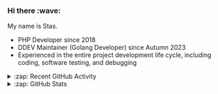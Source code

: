 <h3>Hi there :wave:</h3>

My name is Stas.

- PHP Developer since 2018
- DDEV Maintainer (Golang Developer) since Autumn 2023
- Experienced in the entire project development life cycle, including coding, software testing, and debugging

<details>
  <summary>:zap: Recent GitHub Activity</summary>

<!--RECENT_ACTIVITY:start-->
1. ⬆️ Pushed 5 commit(s) to [atomicptr/ddev](https://github.com/atomicptr/ddev)<br>
2. ⬆️ Pushed 1 commit(s) to [stasadev/ddev-python2](https://github.com/stasadev/ddev-python2)<br>
3. 🎉 Merged PR [#6](https://github.com/stasadev/ddev-python2/pull/6) in [stasadev/ddev-python2](https://github.com/stasadev/ddev-python2)<br>
4. 💪 Opened PR [#6](https://github.com/stasadev/ddev-python2/pull/6) in [stasadev/ddev-python2](https://github.com/stasadev/ddev-python2)<br>
5. ✌️ Released [v1.0.1](https://github.com/stasadev/ddev-mydumper/releases/tag/v1.0.1) in [stasadev/ddev-mydumper](https://github.com/stasadev/ddev-mydumper)<br>
6. ⬆️ Pushed 1 commit(s) to [stasadev/ddev-mydumper](https://github.com/stasadev/ddev-mydumper)<br>
7. 🎉 Merged PR [#2](https://github.com/stasadev/ddev-mydumper/pull/2) in [stasadev/ddev-mydumper](https://github.com/stasadev/ddev-mydumper)<br>
8. ⬆️ Pushed 4 commit(s) to [stasadev/ddev](https://github.com/stasadev/ddev)<br>
9. 💪 Opened PR [#2](https://github.com/stasadev/ddev-mydumper/pull/2) in [stasadev/ddev-mydumper](https://github.com/stasadev/ddev-mydumper)<br>
10. ⬆️ Pushed 1 commit(s) to [stasadev/ddev](https://github.com/stasadev/ddev)<br>
<!--RECENT_ACTIVITY:end-->

</details>

<details>
  <summary>:zap: GitHub Stats</summary>

  <picture>
    <source
      srcset="https://github-readme-stats.vercel.app/api?username=stasadev&show_icons=true&count_private=true&include_all_commits=true&hide_border=true&theme=tokyonight"
      media="(prefers-color-scheme: dark)"
    />
    <source
      srcset="https://github-readme-stats.vercel.app/api?username=stasadev&show_icons=true&count_private=true&include_all_commits=true&hide_border=true"
      media="(prefers-color-scheme: light), (prefers-color-scheme: no-preference)"
    />
    <img src="https://github-readme-stats.vercel.app/api?username=stasadev&show_icons=true&count_private=true&include_all_commits=true&hide_border=true" />
  </picture>

</details>
